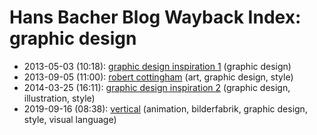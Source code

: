 # Hans Bacher Blog Wayback Index: graphic design

* 2013-05-03 (10:18): [graphic design inspiration 1](https://web.archive.org/web/https://one1more2time3.wordpress.com/2013/05/03/graphic-design-inspiration-1/) (graphic design)
* 2013-09-05 (11:00): [robert cottingham](https://web.archive.org/web/https://one1more2time3.wordpress.com/2013/09/05/robert-cottingham/) (art, graphic design, style)
* 2014-03-25 (16:11): [graphic design inspiration 2](https://web.archive.org/web/https://one1more2time3.wordpress.com/2014/03/25/graphic-design-inspiration-2/) (graphic design, illustration, style)
* 2019-09-16 (08:38): [vertical](https://web.archive.org/web/https://one1more2time3.wordpress.com/2019/09/16/vertical/) (animation, bilderfabrik, graphic design, style, visual language)